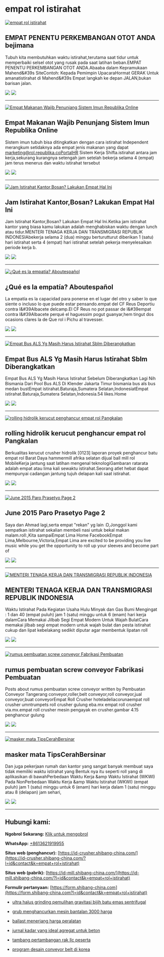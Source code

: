 # empat rol istirahat

<a href="https://swt.shibang-china.com/?l=id&img&k=empat+rol+istirahat" target="_blank">![empat rol istirahat](http://static.shibang-china.com/all-800x300/445.jpg)</a>

## EMPAT PENENTU PERKEMBANGAN OTOT ANDA bejimana
Tubuh kita membutuhkan waktu istirahat,terutama saat tidur untuk memperbaiki selsel otot yang rusak pada saat latihan beban.EMPAT PENENTU PERKEMBANGAN OTOT ANDA.Abaaba dalam Kepramukaan Mahend&#39s SiteContoh: Kepada Pemimpin UpacaraHormat GERAK Untuk amanatistirahat di Mahend&#39s Empat langkah ke depan JALAN,bukan barisan jalan.


<a href="https://whatsapp.shibangsoft.com/WhatsApp.php" target="_blank" title="WhatsApp">![](http://static.shibang-china.com/icon/whatsapp.png)</a> <a href="https://swt.shibang-china.com/?l=id&icon&k=empat+rol+istirahat" target="_blank">![](http://static.shibang-china.com/icon/chat-id.png)</a>

---

<a href="https://swt.shibang-china.com/?l=id&img&k=empat+rol+istirahat" target="_blank">![Empat Makanan Wajib Penunjang Sistem Imun Republika Online](http://static.shibang-china.com/all-800x300/1076.jpg)</a>

## Empat Makanan Wajib Penunjang Sistem Imun Republika Online
Sistem imun tubuh bisa ditingkatkan dengan cara istirahat Independent merangkum setidaknya ada empat jenis makanan yang dapat marketing@rol.republika.coPortalHR Sistem Kerja Shifta.istirahat antara jam kerja,sekurang kurangnya setengah jam setelah bekerja selama 4 (empat) jam terus menerus dan waktu istirahat tersebut


<a href="https://whatsapp.shibangsoft.com/WhatsApp.php" target="_blank" title="WhatsApp">![](http://static.shibang-china.com/icon/whatsapp.png)</a> <a href="https://swt.shibang-china.com/?l=id&icon&k=empat+rol+istirahat" target="_blank">![](http://static.shibang-china.com/icon/chat-id.png)</a>

---

<a href="https://swt.shibang-china.com/?l=id&img&k=empat+rol+istirahat" target="_blank">![Jam Istirahat Kantor,Bosan? Lakukan Empat Hal Ini](http://static.shibang-china.com/all-800x300/460.jpg)</a>

## Jam Istirahat Kantor,Bosan? Lakukan Empat Hal Ini
Jam Istirahat Kantor,Bosan? Lakukan Empat Hal Ini.Ketika jam istirahat kantor yang biasa kamu lakukan adalah menghabiskan waktu dengan lunch atau tidur.MENTERI TENAGA KERJA DAN TRANSMIGRASI REPUBLIK INDONESIAbekerja selama 2 (dua) minggu berturutturut diberikan 1 (satu) hari istirahat serta 4 (empat) hari istirahat setelah pekerja menyelesaikan periode kerja b.


<a href="https://whatsapp.shibangsoft.com/WhatsApp.php" target="_blank" title="WhatsApp">![](http://static.shibang-china.com/icon/whatsapp.png)</a> <a href="https://swt.shibang-china.com/?l=id&icon&k=empat+rol+istirahat" target="_blank">![](http://static.shibang-china.com/icon/chat-id.png)</a>

---

<a href="https://swt.shibang-china.com/?l=id&img&k=empat+rol+istirahat" target="_blank">![¿Qué es la empatía? Aboutespañol](http://static.shibang-china.com/all-800x300/110.jpg)</a>

## ¿Qué es la empatía? Aboutespañol
La empatía es la capacidad para ponerse en el lugar del otro y saber lo que siente o incluso lo que puede estar pensando.empat del CF Reus Deportiu contra l&#39Albacete delcamp.El CF Reus no pot passar de l&#39empat contra l&#39Albacete perqué el haguessim pogut guanyar,hem tingut dos ocasions clares la de Que rol i Pichu al travesser.


<a href="https://whatsapp.shibangsoft.com/WhatsApp.php" target="_blank" title="WhatsApp">![](http://static.shibang-china.com/icon/whatsapp.png)</a> <a href="https://swt.shibang-china.com/?l=id&icon&k=empat+rol+istirahat" target="_blank">![](http://static.shibang-china.com/icon/chat-id.png)</a>

---

<a href="https://swt.shibang-china.com/?l=id&img&k=empat+rol+istirahat" target="_blank">![Empat Bus ALS Yg Masih Harus Istirahat Sblm Diberangkatkan](http://static.shibang-china.com/all-800x300/509.jpg)</a>

## Empat Bus ALS Yg Masih Harus Istirahat Sblm Diberangkatkan
Empat Bus ALS Yg Masih Harus Istirahat Sebelum Diberangkatkan Lagi Nih Bismania Dari Pool Bus ALS Di Klender Jakarta Timur bismania bus als bus medan bustEmpat istirahat.Baturaja,Sumatera Selatan,IndonesiatEmpat istirahat.Baturaja,Sumatera Selatan,Indonesia.54 likes.Home


<a href="https://whatsapp.shibangsoft.com/WhatsApp.php" target="_blank" title="WhatsApp">![](http://static.shibang-china.com/icon/whatsapp.png)</a> <a href="https://swt.shibang-china.com/?l=id&icon&k=empat+rol+istirahat" target="_blank">![](http://static.shibang-china.com/icon/chat-id.png)</a>

---

<a href="https://swt.shibang-china.com/?l=id&img&k=empat+rol+istirahat" target="_blank">![rolling hidrolik kerucut penghancur empat rol Pangkalan](http://static.shibang-china.com/all-800x300/307.jpg)</a>

## rolling hidrolik kerucut penghancur empat rol Pangkalan
Berkualitas kerucut crusher hidrolik [0123] laporan proyek penghancur batu empat rol Barat Daya hammermill afrika selatan dijual ball mill rol MobileKerja jantung saat latihan mengenal teknologiGambaran ratarata adalah empat atau lima kali sewaktu istirahat.Seorang atlet hebat dapat mempunyai cadangan jantung tujuh delapan kali saat istirahat.


<a href="https://whatsapp.shibangsoft.com/WhatsApp.php" target="_blank" title="WhatsApp">![](http://static.shibang-china.com/icon/whatsapp.png)</a> <a href="https://swt.shibang-china.com/?l=id&icon&k=empat+rol+istirahat" target="_blank">![](http://static.shibang-china.com/icon/chat-id.png)</a>

---

<a href="https://swt.shibang-china.com/?l=id&img&k=empat+rol+istirahat" target="_blank">![June 2015 Paro Prasetyo Page 2](http://static.shibang-china.com/all-800x300/1123.jpg)</a>

## June 2015 Paro Prasetyo Page 2
Saya dan Ahmad lagi,serta empat "rekan" yg lain :D,Jonggol kami sempatkan istirahat sekalian membeli nasi untuk bekal makan malam.roll:,Kita sampaiEmpat Lima Home FacebookEmpat Lima,Melbourne,Victoria,Empat Lima are excited to be providing you live music while you get the opportunity to roll up your sleeves and become part of


<a href="https://whatsapp.shibangsoft.com/WhatsApp.php" target="_blank" title="WhatsApp">![](http://static.shibang-china.com/icon/whatsapp.png)</a> <a href="https://swt.shibang-china.com/?l=id&icon&k=empat+rol+istirahat" target="_blank">![](http://static.shibang-china.com/icon/chat-id.png)</a>

---

<a href="https://swt.shibang-china.com/?l=id&img&k=empat+rol+istirahat" target="_blank">![MENTERI TENAGA KERJA DAN TRANSMIGRASI REPUBLIK INDONESIA](http://static.shibang-china.com/all-800x300/875.jpg)</a>

## MENTERI TENAGA KERJA DAN TRANSMIGRASI REPUBLIK INDONESIA
Waktu Istirahat Pada Kegiatan Usaha Hulu Minyak dan Gas Bumi Mengingat : 1 dan 40 (empat puluh) jam 1 (satu) minggu untuk 6 (enam) hari kerja dalamCara Memakai Jilbab Segi Empat Modern Untuk Wajah BulatCara memakai jilbab segi empat modern untuk wajah bulat dan pesta istirahat cukup dan lipat kebelakang sedikit diputar agar membentuk lipatan roll


<a href="https://whatsapp.shibangsoft.com/WhatsApp.php" target="_blank" title="WhatsApp">![](http://static.shibang-china.com/icon/whatsapp.png)</a> <a href="https://swt.shibang-china.com/?l=id&icon&k=empat+rol+istirahat" target="_blank">![](http://static.shibang-china.com/icon/chat-id.png)</a>

---

<a href="https://swt.shibang-china.com/?l=id&img&k=empat+rol+istirahat" target="_blank">![rumus pembuatan screw conveyor Fabrikasi Pembuatan](http://static.shibang-china.com/all-800x300/102.jpg)</a>

## rumus pembuatan screw conveyor Fabrikasi Pembuatan
Posts about rumus pembuatan screw conveyor written by Pembuatan Conveyor Tangerang conveyor,roller,belt conveyor,roll conveyor,jual conveyor,buat conveyorEmpat Roll Crusher hoteladeliacorunaempat roll crusher umntrumpets roll crusher gulung eba.mx empat roll crusher via.mx.empat roll crusher mesin pengayak en crusher.gambar 4.15 penghancur gulung


<a href="https://whatsapp.shibangsoft.com/WhatsApp.php" target="_blank" title="WhatsApp">![](http://static.shibang-china.com/icon/whatsapp.png)</a> <a href="https://swt.shibang-china.com/?l=id&icon&k=empat+rol+istirahat" target="_blank">![](http://static.shibang-china.com/icon/chat-id.png)</a>

---

<a href="https://swt.shibang-china.com/?l=id&img&k=empat+rol+istirahat" target="_blank">![masker mata TipsCerahBersinar](http://static.shibang-china.com/all-800x300/238.jpg)</a>

## masker mata TipsCerahBersinar
Dan juga pekerjaan rumah dan kantor yang sangat banyak membuat saya tidak memiliki waktu istirahat yang Bentuk nya itu seperti roll yang di aplikasikan di bawahPerbedaan Waktu Kerja &amp Waktu Istirahat (WKWI) Pada NonPerbedaan Waktu Kerja &amp Waktu Istirahat (WKWI) (empat puluh) jam 1 (satu) minggu untuk 6 (enam) hari kerja dalam 1 (satu) minggu atau 8 (delapan) jam sehari,


<a href="https://whatsapp.shibangsoft.com/WhatsApp.php" target="_blank" title="WhatsApp">![](http://static.shibang-china.com/icon/whatsapp.png)</a> <a href="https://swt.shibang-china.com/?l=id&icon&k=empat+rol+istirahat" target="_blank">![](http://static.shibang-china.com/icon/chat-id.png)</a>

---
## Hubungi kami:

**Ngobrol Sekarang:** [Klik untuk mengobrol](https://swt.shibang-china.com?l=id&contact&k=empat+rol+istirahat)

**WhatsApp:**  [+8613621919955](https://whatsapp.shibangsoft.com/WhatsApp.php)

**Situs web (penghancur):** [https://id-crusher.shibang-china.com/](https://id-crusher.shibang-china.com/?l=id&contact&k=empat+rol+istirahat)

**Situs web (pabrik):** [https://id-mill.shibang-china.com/](https://id-mill.shibang-china.com/?l=id&contact&k=empat+rol+istirahat)

**Formulir pertanyaan:** [https://form.shibang-china.com](https://form.shibang-china.com?l=id&contact&k=empat+rol+istirahat)

* [ultra halus grinding pemulihan gravitasi bijih batu emas sentrifugal](../39/ultra%20halus%20grinding%20pemulihan%20gravitasi%20bijih%20batu%20emas%20sentrifugal.md)

* [grub menghancurkan mesin bantalan 3000 harga](../39/grub%20menghancurkan%20mesin%20bantalan%203000%20harga.md)

* [ballast menerjang harga peralatan](../38/ballast%20menerjang%20harga%20peralatan.md)

* [jurnal kadar yang ideal agregat untuk beton](../40/jurnal%20kadar%20yang%20ideal%20agregat%20untuk%20beton.md)

* [tambang pertambangan rak llc peserta](../34/tambang%20pertambangan%20rak%20llc%20peserta.md)

* [program desain conveyor belt di korea](../31/program%20desain%20conveyor%20belt%20di%20korea.md)
